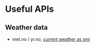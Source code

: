 # Useful APIs

## Weather data

- met.no / yr.no, [current weather as xml][1]

[1]: https://api.met.no/weatherapi/locationforecast/1.9/?lat=60.10;lon=9.58
